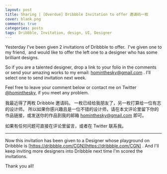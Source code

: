 ```yaml
---
layout: post
title: Sharing | [Overdue] Dribbble Invitation to offer 邀请码一枚
cover: blank.png
comments: true
categories: posts
tags: Dribbble, Invitation, design, UI, Designer
---
```


Yesterday I've been given 2 invitations of Dribbble to offer.  I've given one to my friend,  and would like to offer the left one to a designer who has some brilliant designs.

So if you are a talented designer, drop a link to your folio in the comments or send your amazing works to my email: [hominthesky@gmail.com](maito:hominthesky@gmail.com) . I'll select one to send invitation next week.

Feel free to leave your comment below or contact me on Twitter [@hominthesky](https://twitter.com/hominthesky), if you meet any problem.

我最近得了两枚 Dribbble 邀请码。 一枚已经给我朋友了，另一枚打算给一位有志的设计师。
所以如果你感兴趣且是一位不错的设计师，请在本文评论里留下你的作品链接，或发送你的作品到我的邮箱 [hominthesky@gmail.com](maito:hominthesky@gmail.com) 即可。

如果有任何问题可直接在评论里留言，或者在 Twitter 联系我。

---

Now this invitation has been given to a Designer whose playground on Dribbble is [https://dribbble.com/CGN](https://dribbble.com/CGN) . And I'll keep inviting more designers into Dribbble next time I'm scored the invitations.

Thank you all!
